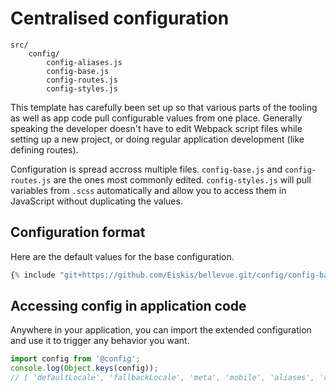 
# Centralised configuration

```
src/
	config/
		config-aliases.js
		config-base.js
		config-routes.js
		config-styles.js
```

This template has carefully been set up so that various parts of the tooling as well as app code pull configurable values from one place. Generally speaking the developer doesn't have to edit Webpack script files while setting up a new project, or doing regular application development (like defining routes).

Configuration is spread accross multiple files. `config-base.js` and `config-routes.js` are the ones most commonly edited. `config-styles.js` will pull variables from `.scss` automatically and allow you to access them in JavaScript without duplicating the values.

## Configuration format

Here are the default values for the base configuration.

```js
{% include "git+https://github.com/Eiskis/bellevue.git/config/config-base.js" %}
```

## Accessing config in application code

Anywhere in your application, you can import the extended configuration and use it to trigger any behavior you want.

```js
import config from '@config';
console.log(Object.keys(config));
// [ 'defaultLocale', 'fallbackLocale', 'meta', 'mobile', 'aliases', 'routes', 'styles', ... ]
```
